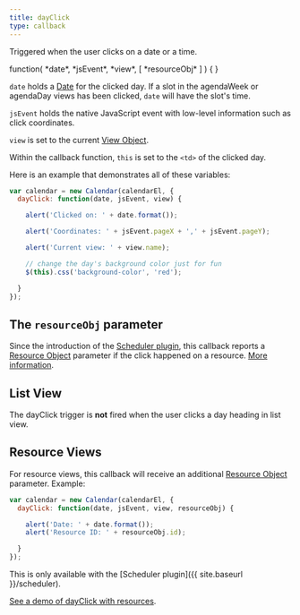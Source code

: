 ```yaml
---
title: dayClick
type: callback
---
```


Triggered when the user clicks on a date or a time.

<div class='spec' markdown='1'>
function( *date*, *jsEvent*, *view*, [ *resourceObj* ] ) { }
</div>

`date` holds a [Date](date-object) for the clicked day. If a slot in the agendaWeek or agendaDay views has been clicked, `date` will have the slot's time.

`jsEvent` holds the native JavaScript event with low-level information such as click coordinates.

`view` is set to the current [View Object](view-object).

Within the callback function, `this` is set to the `<td>` of the clicked day.

Here is an example that demonstrates all of these variables:

```js
var calendar = new Calendar(calendarEl, {
  dayClick: function(date, jsEvent, view) {

    alert('Clicked on: ' + date.format());

    alert('Coordinates: ' + jsEvent.pageX + ',' + jsEvent.pageY);

    alert('Current view: ' + view.name);

    // change the day's background color just for fun
    $(this).css('background-color', 'red');

  }
});
```

## The `resourceObj` parameter

Since the introduction of the [Scheduler plugin](scheduler), this callback reports a [Resource Object](resource-object) parameter if the click happened on a resource. [More information](dayClick).


## List View

The dayClick trigger is **not** fired when the user clicks a day heading in list view.


## Resource Views

For resource views, this callback will receive an additional [Resource Object](resource-object) parameter. Example:

```js
var calendar = new Calendar(calendarEl, {
  dayClick: function(date, jsEvent, view, resourceObj) {

    alert('Date: ' + date.format());
    alert('Resource ID: ' + resourceObj.id);

  }
});
```

This is only available with the [Scheduler plugin]({{ site.baseurl }}/scheduler).

[See a demo of dayClick with resources](date-clicking-selecting-resource-demo).
